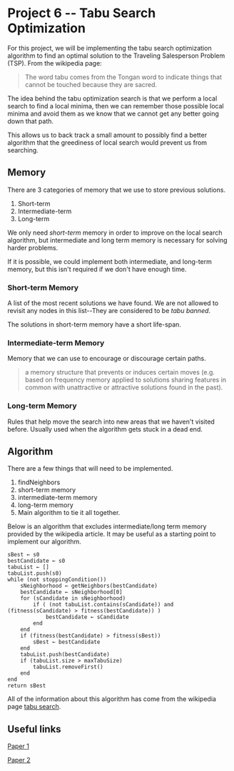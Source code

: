 # Project 6 -- Tabu Search Optimization

For this project, we will be implementing the tabu search optimization algorithm
to find an optimal solution to the Traveling Salesperson Problem (TSP). From the
wikipedia page:

> The word tabu comes from the Tongan word to indicate things that cannot be
> touched because they are sacred.

The idea behind the tabu optimization search is that we perform a local search
to find a local minima, then we can remember those possible local minima and
avoid them as we know that we cannot get any better going down that path.

This allows us to back track a small amount to possibly find a better algorithm
that the greediness of local search would prevent us from searching.

## Memory

There are 3 categories of memory that we use to store previous solutions. 

1. Short-term
2. Intermediate-term
3. Long-term

We only need _short-term_ memory in order to improve on the local search
algorithm, but intermediate and long term memory is necessary for solving harder
problems.

If it is possible, we could implement both intermediate, and long-term memory,
but this isn't required if we don't have enough time.

### Short-term Memory

A list of the most recent solutions we have found. We are not allowed to revisit
any nodes in this list--They are considered to be _tabu banned_.

The solutions in short-term memory have a short life-span.

### Intermediate-term Memory

Memory that we can use to encourage or discourage certain paths.

> a memory structure that prevents or induces certain moves (e.g. based on
> frequency memory applied to solutions sharing features in common with
> unattractive or attractive solutions found in the past).

### Long-term Memory

Rules that help move the search into new areas that we haven't visited before.
Usually used when the algorithm gets stuck in a dead end.

## Algorithm

There are a few things that will need to be implemented.

1. findNeighbors
2. short-term memory
3. intermediate-term memory
4. long-term memory
5. Main algorithm to tie it all together.


Below is an algorithm that excludes intermediate/long term memory provided by
the wikipedia article. It may be useful as a starting point to implement our
algorithm.

```
sBest ← s0
bestCandidate ← s0
tabuList ← []
tabuList.push(s0)
while (not stoppingCondition())
    sNeighborhood ← getNeighbors(bestCandidate)
    bestCandidate ← sNeighborhood[0]
    for (sCandidate in sNeighborhood)
        if ( (not tabuList.contains(sCandidate)) and (fitness(sCandidate) > fitness(bestCandidate)) )
            bestCandidate ← sCandidate
        end
    end
    if (fitness(bestCandidate) > fitness(sBest))
        sBest ← bestCandidate
    end
    tabuList.push(bestCandidate)
    if (tabuList.size > maxTabuSize)
        tabuList.removeFirst()
    end
end
return sBest
```


All of the information about this algorithm has come from the wikipedia page
[tabu search][tabu].

[tabu]: https://en.wikipedia.org/wiki/Tabu_search

## Useful links

[Paper 1](http://www.ijarse.com/images/fullpdf/1519813763_NMCOE4098IJARSE.pdf)

[Paper 2](https://www.researchgate.net/publication/331585233_Tabu_Search_Method_for_Solving_the_Traveling_salesman_Problem)

